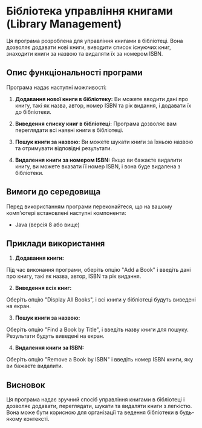 # Бібліотека управління книгами (Library Management)

Ця програма розроблена для управління книгами в бібліотеці. Вона дозволяє додавати нові книги, виводити список існуючих книг, знаходити книги за назвою та видаляти їх за номером ISBN.

## Опис функціональності програми

Програма надає наступні можливості:

1. **Додавання нової книги в бібліотеку:** Ви можете вводити дані про книгу, такі як назва, автор, номер ISBN та рік видання, і додавати їх до бібліотеки.

2. **Виведення списку книг в бібліотеці:** Програма дозволяє вам переглядати всі наявні книги в бібліотеці.

3. **Пошук книги за назвою:** Ви можете шукати книги за їхньою назвою та отримувати відповідні результати.

4. **Видалення книги за номером ISBN:** Якщо ви бажаєте видалити книгу, ви можете вказати її номер ISBN, і вона буде видалена з бібліотеки.

## Вимоги до середовища

Перед використанням програми переконайтеся, що на вашому комп'ютері встановлені наступні компоненти:

- Java (версія 8 або вище)


## Приклади використання

1. **Додавання книги:**

Під час виконання програми, оберіть опцію "Add a Book" і введіть дані про книгу, такі як назва, автор, ISBN та рік видання.

2. **Виведення всіх книг:**

Оберіть опцію "Display All Books", і всі книги у бібліотеці будуть виведені на екран.

3. **Пошук книги за назвою:**

Оберіть опцію "Find a Book by Title", і введіть назву книги для пошуку. Результати будуть виведені на екран.

4. **Видалення книги за ISBN:**

Оберіть опцію "Remove a Book by ISBN" і введіть номер ISBN книги, яку ви бажаєте видалити.

## Висновок

Ця програма надає зручний спосіб управління книгами в бібліотеці і дозволяє додавати, переглядати, шукати та видаляти книги з легкістю. Вона може бути корисною для організації та ведення бібліотеки в будь-якому контексті.
